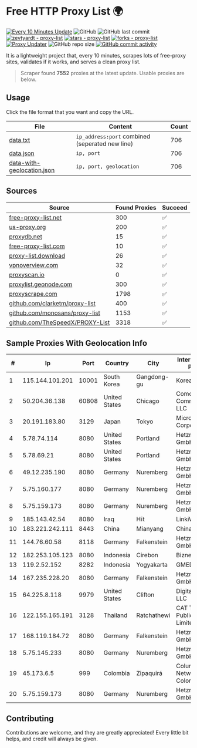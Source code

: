 
# Free HTTP Proxy List 🌍

[![Every 10 Minutes Update](https://github.com/mertguvencli/http-proxy-list/actions/workflows/main.yml/badge.svg?branch=main)](https://github.com/mertguvencli/http-proxy-list/actions/workflows/main.yml)
![GitHub](https://img.shields.io/github/license/mertguvencli/http-proxy-list)
![GitHub last commit](https://img.shields.io/github/last-commit/mertguvencli/http-proxy-list)
[![zevtyardt - proxy-list](https://img.shields.io/static/v1?label=zevtyardt&message=proxy-list&color=blue&logo=github)](https://github.com/zevtyardt/proxy-list "Go to GitHub repo")
[![stars - proxy-list](https://img.shields.io/github/stars/zevtyardt/proxy-list?style=social)](https://github.com/zevtyardt/proxy-list)
[![forks - proxy-list](https://img.shields.io/github/forks/zevtyardt/proxy-list?style=social)](https://github.com/zevtyardt/proxy-list)
[![Proxy Updater](https://github.com/zevtyardt/proxy-list/workflows/Proxy%20Updater/badge.svg)](https://github.com/zevtyardt/proxy-list/actions?query=workflow:"Proxy+Updater")
![GitHub repo size](https://img.shields.io/github/repo-size/zevtyardt/proxy-list)
[![GitHub commit activity](https://img.shields.io/github/commit-activity/m/zevtyardt/proxy-list?logo=commits)](https://github.com/zevtyardt/proxy-list/commits/main)

It is a lightweight project that, every 10 minutes, scrapes lots of free-proxy sites, validates if it works, and serves a clean proxy list.

> Scraper found **7552** proxies at the latest update. Usable proxies are below.

## Usage

Click the file format that you want and copy the URL.

|File|Content|Count|
|----|-------|-----|
|[data.txt](https://raw.githubusercontent.com/mertguvencli/http-proxy-list/main/proxy-list/data.txt)|`ip_address:port` combined (seperated new line)|706|
|[data.json](https://raw.githubusercontent.com/mertguvencli/http-proxy-list/main/proxy-list/data.json)|`ip, port`|706|
|[data-with-geolocation.json](https://raw.githubusercontent.com/mertguvencli/http-proxy-list/main/proxy-list/data-with-geolocation.json)|`ip, port, geolocation`|706|

## Sources

|Source|Found Proxies|Succeed|
|------|-------------|-------|
|[free-proxy-list.net](https://free-proxy-list.net)|300|✅|
|[us-proxy.org](https://www.us-proxy.org)|200|✅|
|[proxydb.net](http://proxydb.net)|15|✅|
|[free-proxy-list.com](https://free-proxy-list.com/?page=&port=&type%5B%5D=http&type%5B%5D=https&up_time=0&search=Search)|10|✅|
|[proxy-list.download](https://www.proxy-list.download/HTTP)|26|✅|
|[vpnoverview.com](https://vpnoverview.com/privacy/anonymous-browsing/free-proxy-servers)|32|✅|
|[proxyscan.io](https://www.proxyscan.io)|0|✅|
|[proxylist.geonode.com](https://proxylist.geonode.com/api/proxy-list?limit=300&page=1&sort_by=lastChecked&sort_type=desc&protocols=http,https)|300|✅|
|[proxyscrape.com](https://api.proxyscrape.com/v2/?request=displayproxies&protocol=http&timeout=10000&country=all&ssl=all&anonymity=all)|1798|✅|
|[github.com/clarketm/proxy-list](https://raw.githubusercontent.com/clarketm/proxy-list/master/proxy-list-raw.txt)|400|✅|
|[github.com/monosans/proxy-list](https://raw.githubusercontent.com/monosans/proxy-list/main/proxies/http.txt)|1153|✅|
|[github.com/TheSpeedX/PROXY-List](https://raw.githubusercontent.com/TheSpeedX/PROXY-List/master/http.txt)|3318|✅|


## Sample Proxies With Geolocation Info

|#|Ip|Port|Country|City|Internet Service Provider|
|-|--|----|-------|----|-------------------------|
|1|115.144.101.201|10001|South Korea|Gangdong-gu|Korea Telecom|
|2|50.204.36.138|60808|United States|Chicago|Comcast Cable Communications, LLC|
|3|20.191.183.80|3129|Japan|Tokyo|Microsoft Corporation|
|4|5.78.74.114|8080|United States|Portland|Hetzner Online GmbH|
|5|5.78.69.21|8080|United States|Portland|Hetzner Online GmbH|
|6|49.12.235.190|8080|Germany|Nuremberg|Hetzner Online GmbH|
|7|5.75.160.177|8080|Germany|Nuremberg|Hetzner Online GmbH|
|8|5.75.159.173|8080|Germany|Nuremberg|Hetzner Online GmbH|
|9|185.143.42.54|8080|Iraq|Hīt|LinkiWay DMCC|
|10|183.221.242.111|8443|China|Mianyang|China Mobile|
|11|144.76.60.58|8118|Germany|Falkenstein|Hetzner Online GmbH|
|12|182.253.105.123|8080|Indonesia|Cirebon|Biznet Networks|
|13|119.2.52.152|8282|Indonesia|Yogyakarta|GMEDIA|
|14|167.235.228.20|8080|Germany|Falkenstein|Hetzner Online GmbH|
|15|64.225.8.118|9979|United States|Clifton|DigitalOcean, LLC|
|16|122.155.165.191|3128|Thailand|Ratchathewi|CAT Telecom Public Company Limited|
|17|168.119.184.72|8080|Germany|Falkenstein|Hetzner Online GmbH|
|18|5.75.145.233|8080|Germany|Nuremberg|Hetzner Online GmbH|
|19|45.173.6.5|999|Colombia|Zipaquirá|Columbus Networks Colombia|
|20|5.75.159.173|8080|Germany|Nuremberg|Hetzner Online GmbH|



## Contributing

Contributions are welcome, and they are greatly appreciated! Every
little bit helps, and credit will always be given.


